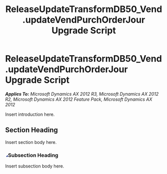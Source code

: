 ﻿---
title: ReleaseUpdateTransformDB50_Vend.updateVendPurchOrderJour Upgrade Script
TOCTitle: ReleaseUpdateTransformDB50_Vend.updateVendPurchOrderJour Upgrade Script
ms:assetid: 44e550ca-141d-ac3d-6167-738c7d18dffa
ms:mtpsurl: https://msdn.microsoft.com/en-us/library/JJ718918(v=AX.60)
ms:contentKeyID: 49707952
ms.date: 05/18/2015
mtps_version: v=AX.60
---

# ReleaseUpdateTransformDB50\_Vend.updateVendPurchOrderJour Upgrade Script 


_**Applies To:** Microsoft Dynamics AX 2012 R3, Microsoft Dynamics AX 2012 R2, Microsoft Dynamics AX 2012 Feature Pack, Microsoft Dynamics AX 2012_

Insert introduction here.

## Section Heading

Insert section body here.

### ![JJ718918.collapse\_all(en-us,AX.60).gif](images/Gg863931.collapse_all(en-us,AX.60).gif "JJ718918.collapse_all(en-us,AX.60).gif")Subsection Heading

Insert subsection body here.

  


